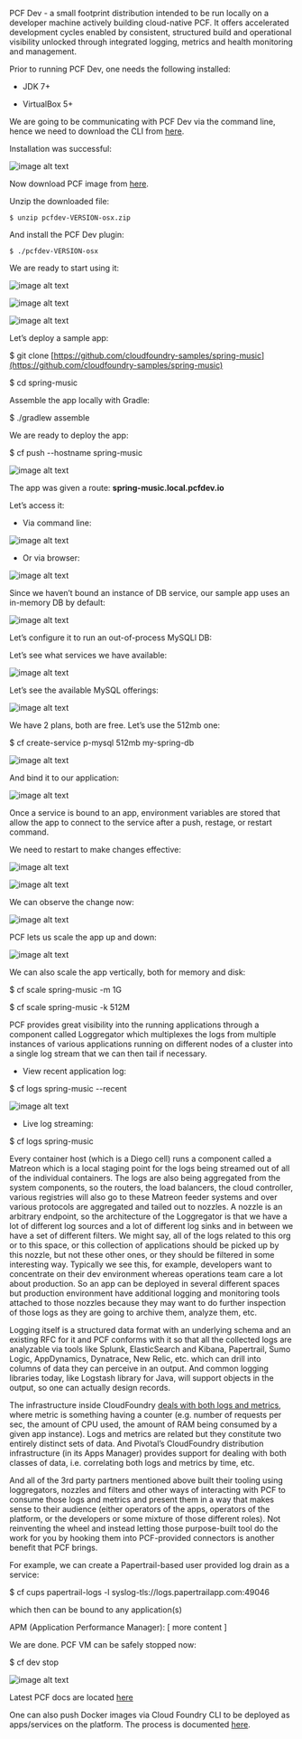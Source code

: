 PCF Dev - a small footprint distribution intended to be run locally on a developer machine actively building cloud-native PCF.  It offers accelerated development cycles enabled by consistent, structured build and operational visibility unlocked through integrated logging, metrics and health monitoring and management.

Prior to running PCF Dev, one needs the following installed:

* JDK 7+

* VirtualBox 5+

We are going to be communicating with PCF Dev via the command line, hence we need to download the CLI from [here](https://cli.run.pivotal.io/stable?release=macosx64&source=github).

Installation was successful:

![image alt text](image_0.png)

Now download PCF image from [here](https://network.pivotal.io/products/pcfdev).

Unzip the downloaded file: 

    $ unzip pcfdev-VERSION-osx.zip

And install the PCF Dev plugin:

    $ ./pcfdev-VERSION-osx

We are ready to start using it:

![image alt text](image_1.png)

![image alt text](image_2.png)

![image alt text](image_3.png)

Let’s deploy a sample app:

$ git clone [https://github.com/cloudfoundry-samples/spring-music](https://github.com/cloudfoundry-samples/spring-music)

$ cd spring-music

Assemble the app locally with Gradle:

$ ./gradlew assemble

We are ready to deploy the app:

$ cf push --hostname spring-music

![image alt text](image_4.png)

The app was given a route: **spring-music.local.pcfdev.io**

Let’s access it: 

* Via command line:

![image alt text](image_5.png)

* Or via browser:

![image alt text](image_6.png)

Since we haven’t bound an instance of DB service, our sample app uses an in-memory DB by default:

![image alt text](image_7.png)

Let’s configure it to run an out-of-process MySQLl DB:

Let’s see what services we have available:

![image alt text](image_8.png)

Let’s see the available MySQL offerings:

![image alt text](image_9.png)

We have 2 plans, both are free.  Let’s use the 512mb one:

$ cf create-service p-mysql 512mb my-spring-db

![image alt text](image_10.png)

And bind it to our application:

![image alt text](image_11.png)

Once a service is bound to an app, environment variables are stored that allow the app to connect to the service after a push, restage, or restart command.

We need to restart to make changes effective:

![image alt text](image_12.png)

![image alt text](image_13.png)

We can observe the change now:

![image alt text](image_14.png)

PCF lets us scale the app up and down:

![image alt text](image_15.png)

We can also scale the app vertically, both for memory and disk:

$ cf scale spring-music -m 1G

$ cf scale spring-music -k 512M

PCF provides great visibility into the running applications through a component called Loggregator which multiplexes the logs from multiple instances of various applications running on different nodes of a cluster  into a single log stream that we can then tail if necessary.

* View recent application log:

$ cf logs spring-music --recent

![image alt text](image_16.png)

* Live log streaming:

$ cf logs spring-music 

Every container host (which is a Diego cell) runs a component called a Matreon which is a local staging point for the logs being streamed out of all of the individual containers.  The logs are also being aggregated from the system components, so the routers, the load balancers, the cloud controller, various registries will also go to these Matreon feeder systems and over various protocols are aggregated and tailed out to nozzles.  A nozzle is an arbitrary endpoint, so the architecture of the Loggregator is that we have a lot of different log sources and a lot of different log sinks and in between we have a set of different filters.  We might say, all of the logs related to this org or to this space, or this collection of applications should be picked up by this nozzle, but not these other ones, or they should be filtered in some interesting way.  Typically we see this, for example, developers want to concentrate on their dev environment whereas operations team care a lot about production.  So an app can be deployed in several different spaces but production environment have additional logging and monitoring tools attached to those nozzles because they may want to do further inspection of those logs as they are going to archive them, analyze them, etc.  

Logging itself is a structured data format with an underlying schema and an existing RFC for it and PCF conforms with it so that all the collected logs are analyzable via tools like Splunk, ElasticSearch and Kibana, Papertrail, Sumo Logic, AppDynamics, Dynatrace, New Relic, etc. which can drill into columns of data they can perceive in an output.  And common logging libraries today, like Logstash library for Java, will support objects in the output, so one can actually design records.  

The infrastructure inside CloudFoundry [deals with both logs and metrics](https://docs.pivotal.io/tiledev/nozzle.html), where metric is something having a counter (e.g. number of requests per sec, the amount of CPU used, the amount of RAM being consumed by a given app instance).  Logs and metrics are related but they constitute two entirely distinct sets of data.  And Pivotal’s CloudFoundry distribution infrastructure (in its Apps Manager) provides support for dealing with both classes of data, i.e. correlating both logs and metrics by time, etc.

And all of the 3rd party partners mentioned above built their tooling using loggregators, nozzles and filters and other ways of interacting with PCF to consume those logs and metrics and present them in a way that makes sense to their audience (either operators of the apps, operators of the platform, or the developers or some mixture of those different roles).  Not reinventing the wheel and instead letting those purpose-built tool do the work for you by hooking them into PCF-provided connectors is another benefit that PCF brings.  

For example, we can create a Papertrail-based user provided log drain as a service:

$ cf cups papertrail-logs -l syslog-tls://logs.papertrailapp.com:49046

which then can be bound to any application(s)

APM (Application Performance Manager):[ more content ]

We are done.  PCF VM can be safely stopped now:

$ cf dev stop

![image alt text](image_17.png)

Latest PCF docs are located [here](https://docs.pivotal.io/pivotalcf/1-12/concepts/)

One can also push Docker images via Cloud Foundry CLI to be deployed as apps/services on the platform.   The process is documented [here](https://docs.pivotal.io/pivotalcf/1-12/devguide/deploy-apps/push-docker.html).

